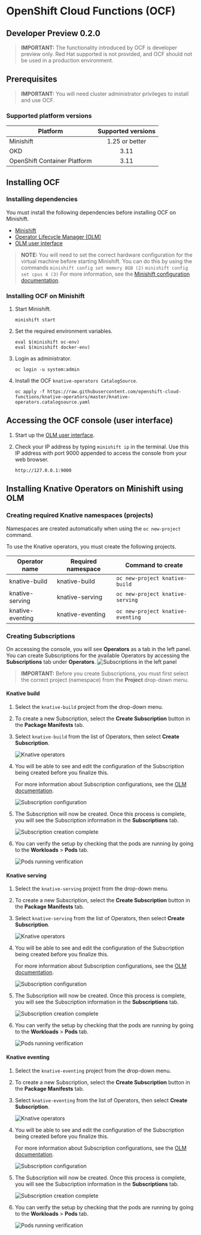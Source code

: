 # OpenShift Cloud Functions (OCF)
Developer Preview 0.2.0
------

> **IMPORTANT:** The functionality introduced by OCF is developer preview only. Red Hat supported is not provided, and OCF should not be used in a production environment.

## Prerequisites

> **IMPORTANT:** You will need cluster administrator privileges to install and use OCF.

### Supported platform versions

| Platform        | Supported versions           |
| ------------- |:-------------:|
| Minishift      | 1.25 or better |
| OKD   | 3.11   |
| OpenShift Container Platform     | 3.11      |


## Installing OCF

### Installing dependencies

You must install the following dependencies before installing OCF on Minishift.

- [Minishift](https://docs.okd.io/latest/minishift/getting-started/installing.html)
- [Operator Lifecycle Manager (OLM)](https://github.com/operator-framework/operator-lifecycle-manager/blob/master/Documentation/install/install.md#install-the-latest-release-version-of-olm-for-okd)
- [OLM user interface](https://github.com/operator-framework/operator-lifecycle-manager#user-interface)

> **NOTE:** You will need to set the correct hardware configuration for the virtual machine before starting Minishift. You can do this by using the commands
> `minishift config set memory 8GB (2)`
> `minishift config set cpus 4 (3)`
> For more information, see the [Minishift configuration documentation](https://docs.okd.io/latest/minishift/command-ref/minishift_config.html).

### Installing OCF on Minishift

1. Start Minishift.

   `minishift start`  

2. Set the required environment variables.

   `eval $(minishift oc-env)`  
   `eval $(minishift docker-env)`  

3. Login as administrator.

   `oc login -u system:admin`  

4. Install the OCF `knative-operators CatalogSource`.

   `oc apply -f https://raw.githubusercontent.com/openshift-cloud-functions/knative-operators/master/knative-operators.catalogsource.yaml`  

## Accessing the OCF console (user interface)

1. Start up the [OLM user interface](https://github.com/operator-framework/operator-lifecycle-manager#user-interface).

2. Check your IP address by typing `minishift ip` in the terminal. Use this IP address with port 9000 appended to access the console from your web browser.

   `http://127.0.0.1:9000`


## Installing Knative Operators on Minishift using OLM

### Creating required Knative namespaces (projects)

Namespaces are created automatically when using the `oc new-project` command.

To use the Knative operators, you must create the following projects.

| Operator name | Required namespace | Command to create |
| ------------- | ------------- | ------------- |
| knative-build   | knative-build  | `oc new-project knative-build` |
| knative-serving   | knative-serving   | `oc new-project knative-serving`  |
| knative-eventing   | knative-eventing  | `oc new-project knative-eventing`  |


### Creating Subscriptions

On accessing the console, you will see **Operators** as a tab in the left panel.
You can create Subscriptions for the available Operators by accessing the **Subscriptions** tab under **Operators**.
![Subscriptions in the left panel](images/subs.png "Logo Title Text 1")

> **IMPORTANT:** Before you create Subscriptions, you must first select the correct project (namespace) from the **Project** drop-down menu.

#### Knative build

1. Select the `knative-build` project from the drop-down menu.
2. To create a new Subscription, select the **Create Subscription** button in the **Package Manifests** tab.
3. Select `knative-build` from the list of Operators, then select **Create Subscription**.

   ![Knative operators](images/ops-for-subs.png "Logo Title Text 1")  

3. You will be able to see and edit the configuration of the Subscription being created before you finalize this.

   For more information about Subscription configurations, see the [OLM documentation](https://github.com/operator-framework/operator-lifecycle-manager#discovery-catalogs-and-automated-upgrades).  

   ![Subscription configuration](images/sub-config-build.png "Logo Title Text 1")  

4. The Subscription will now be created. Once this process is complete, you will see the Subscription information in the **Subscriptions** tab.

   ![Subscription creation complete](images/confirmation-build.png "Subscriptions tab")  

5. You can verify the setup by checking that the pods are running by going to the **Workloads** > **Pods** tab.

   ![Pods running verification](images/pods-build.png "Pods tab")  

#### Knative serving

1. Select the `knative-serving` project from the drop-down menu.
2. To create a new Subscription, select the **Create Subscription** button in the **Package Manifests** tab.
3. Select `knative-serving` from the list of Operators, then select **Create Subscription**.

   ![Knative operators](images/ops-for-subs.png "Logo Title Text 1")  

3. You will be able to see and edit the configuration of the Subscription being created before you finalize this.

   For more information about Subscription configurations, see the [OLM documentation](https://github.com/operator-framework/operator-lifecycle-manager#discovery-catalogs-and-automated-upgrades).  

   ![Subscription configuration](images/sub-config-serving.png "Logo Title Text 1")  

4. The Subscription will now be created. Once this process is complete, you will see the Subscription information in the **Subscriptions** tab.

   ![Subscription creation complete](images/confirmation-serving.png "Subscriptions tab")  

5. You can verify the setup by checking that the pods are running by going to the **Workloads** > **Pods** tab.

   ![Pods running verification](images/pods-serving.png "Pods tab")  

#### Knative eventing

1. Select the `knative-eventing` project from the drop-down menu.
2. To create a new Subscription, select the **Create Subscription** button in the **Package Manifests** tab.
3. Select `knative-eventing` from the list of Operators, then select **Create Subscription**.

   ![Knative operators](images/ops-for-subs.png "Logo Title Text 1")  
   
3. You will be able to see and edit the configuration of the Subscription being created before you finalize this.

   For more information about Subscription configurations, see the [OLM documentation](https://github.com/operator-framework/operator-lifecycle-manager#discovery-catalogs-and-automated-upgrades).  

   ![Subscription configuration](images/sub-config-eventing.png "Logo Title Text 1")  

4. The Subscription will now be created. Once this process is complete, you will see the Subscription information in the **Subscriptions** tab.

   ![Subscription creation complete](images/confirmation-eventing.png "Subscriptions tab")  

5. You can verify the setup by checking that the pods are running by going to the **Workloads** > **Pods** tab.

   ![Pods running verification](images/pods-eventing.png "Pods tab")  
